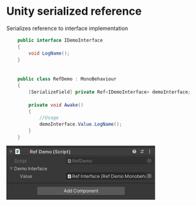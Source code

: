 # Unity serialized reference
Serializes reference to interface implementation

```c#
    public interface IDemoInterface
    {
        void LogName();
    }
    
    
    public class RefDemo : MonoBehaviour
    {
        [SerializeField] private Ref<IDemoInterface> demoInterface;

        private void Awake()
        {
            //Usage
            demoInterface.Value.LogName();
        }
    }
```

![Example](demo.png)
